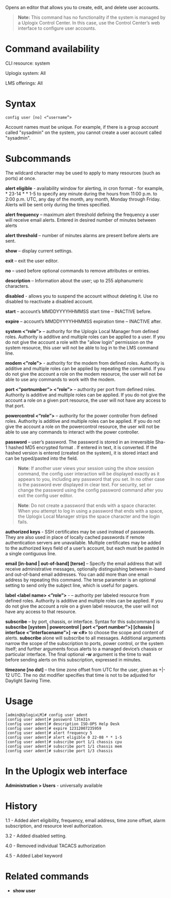<!-- 5.4 -->

Opens an editor that allows you to create, edit, and delete user accounts. 

> **Note:** This command has no functionality if the system is managed by a Uplogix Control Center. In this case, use the Control Center’s web interface to configure user accounts. 

# Command availability 

CLI resource: system

Uplogix system: All

LMS offerings: All

# Syntax 

```
config user [no] <“username”>
```

Account names must be unique. For example, if there is a group account called "sysadmin" on the system, you cannot create a user account called "sysadmin".

# Subcommands 


The wildcard character may be used to apply to many resources (such as ports) at once.

**alert eligible** - availability window for alerting, in cron format - for example, &#42; 23-14 &#42; &#42; 1-5 to specify any minute during the hours from 11:00 p.m. to 2:00 p.m. UTC, any day of the month, any month, Monday through Friday. Alerts will be sent only during the times specified. 

**alert frequency** – maximum alert threshold defining the frequency a user will receive email alerts. Entered in desired number of minutes between alerts

**alert threshold** – number of minutes alarms are present  before alerts are sent.

**show** – display current settings.

**exit** – exit the user editor.

**no** – used before optional commands to remove attributes or entries.

**description** – Information about the user; up to 255 alphanumeric characters.

**disabled** - allows you to suspend the account without deleting it. Use no disabled to reactivate a disabled account.

**start** – account’s MMDDYYYYHHMMSS start time – INACTIVE before.

**expire** – account’s MMDDYYYYHHMMSS expiration time – INACTIVE after.

**system <“role”>** – authority for the Uplogix Local Manager from defined roles. Authority is additive and multiple roles can be applied to a user. If you do not give the account a role with the "allow login" permission on the system resource, this user will not be able to log in to the LMS command line.

**modem <"role">** - authority for the modem from defined roles. Authority is additive and multiple roles can be applied by repeating the command. If you do not give the account a role on the modem resource, the user will not be able to use any commands to work with the modem.

**port <“portnumber”> <“role”>** – authority per port from defined roles. Authority is additive and multiple roles can be applied. If you do not give the account a role on a given port resource, the user will not have any access to that port.

**powercontrol <“role”>** – authority for the power controller from defined roles. Authority is additive and multiple roles can be applied. If you do not give the account a role on the powercontrol resource, the user will not be able to use any commands to interact with the power controller.

**password** – user’s password. The password is stored in an irreversible Sha-1 hashed MD5 encrypted  format . If entered in text, it is converted. If the hashed version is entered (created on the system), it is stored intact and can be typed/pasted into the field.

> **Note**: If another user views your session using the show session command, the config user interaction will be displayed exactly as it appears to you, including any password that you set. In no other case is the password ever displayed in clear text. For security, set or change the password using the config password command after you exit the config user editor. 

> **Note**: Do not create a password that ends with a space character. When you attempt to log in using a password that ends with a space, the Uplogix Local Manager strips the space character and the login fails.

**authorized keys** - SSH certificates may be used instead of passwords. They are also used in place of locally cached passwords if remote authentication  servers are unavailable. Multiple certificates may be added to the authorized keys field of a user’s account, but each must be pasted in a single contiguous line.

**email [in-band | out-of-band] [terse]** – Specify the email address that will receive administrative messages, optionally distinguishing between in-band and out-of-band email addresses. You can add more than one email address by repeating this command. The terse parameter is an optional setting to send only the subject line, which is useful for pagers.

**label &lt;label name&gt; <”role”>** - – authority per labeled resource from defined roles. Authority is additive and multiple roles can be applied. If you do not give the account a role on a given label resource, the user will not have any access to that resource.

**subscribe** –  by port, chassis, or interface. Syntax for this subcommand is **subscribe [system | powercontrol | port <“port number”>]  [chassis | interface <“interfacename”>] -w <#>**  to choose the scope and content of alerts. **subscribe** alone will subscribe to all messages. Additional arguments narrow the scope of the subscription to ports, power control, or the system itself; and further arguments focus alerts to a managed device’s chassis or particular interface. The final optional **-w** argument is the time to wait before sending alerts on this subscription, expressed in minutes.

**timezone [no dst]** – the time zone offset from UTC for the user, given as +|- 12 UTC. The no dst modifier specifies that time is not to be adjusted for Daylight Saving Time.

# Usage

```
[admin@UplogixLM]# config user adent
[config user adent]# password l3tm31n
[config user adent]# description ISO-OPS Help Desk
[config user adent]# expire 12312007235959
[config user adent]# alert frequency 5
[config user adent]# alert eligible 0 22-08 * * 1-5
[config user adent]# subscribe port 1/1 chassis cpu
[config user adent]# subscribe port 1/1 chassis mem
[config user adent]# subscribe port 1/3 chassis
```

# In the Uplogix web interface

**Administration > Users** - universally available

# History 

1.1 - Added alert eligibility, frequency, email address, time zone offset, alarm subscription, and resource level authorization.

3.2 - Added disabled setting.

4.0 - Removed individual TACACS authorization 

4.5 - Added Label keyword

# Related commands 

- **show user**
